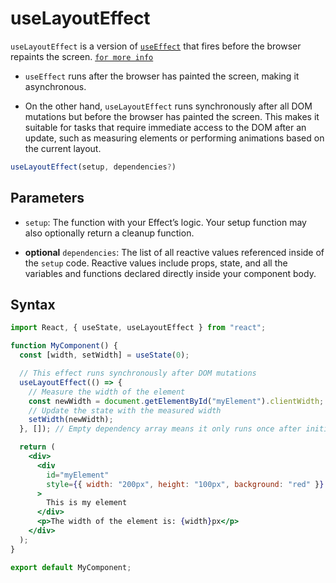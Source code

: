 # useLayoutEffect

`useLayoutEffect` is a version of [`useEffect`](./useEffect.md) that fires before the browser repaints the screen. [`for more info`](https://react.dev/reference/react/useLayoutEffect)

- `useEffect` runs after the browser has painted the screen, making it asynchronous.

- On the other hand, `useLayoutEffect` runs synchronously after all DOM mutations but before the browser has painted the screen. This makes it suitable for tasks that require immediate access to the DOM after an update, such as measuring elements or performing animations based on the current layout.

```jsx
useLayoutEffect(setup, dependencies?)
```

## Parameters

- `setup`: The function with your Effect’s logic. Your setup function may also optionally return a cleanup function.

- **optional** `dependencies`: The list of all reactive values referenced inside of the `setup` code. Reactive values include props, state, and all the variables and functions declared directly inside your component body.

## Syntax

```jsx
import React, { useState, useLayoutEffect } from "react";

function MyComponent() {
  const [width, setWidth] = useState(0);

  // This effect runs synchronously after DOM mutations
  useLayoutEffect(() => {
    // Measure the width of the element
    const newWidth = document.getElementById("myElement").clientWidth;
    // Update the state with the measured width
    setWidth(newWidth);
  }, []); // Empty dependency array means it only runs once after initial render

  return (
    <div>
      <div
        id="myElement"
        style={{ width: "200px", height: "100px", background: "red" }}
      >
        This is my element
      </div>
      <p>The width of the element is: {width}px</p>
    </div>
  );
}

export default MyComponent;
```
